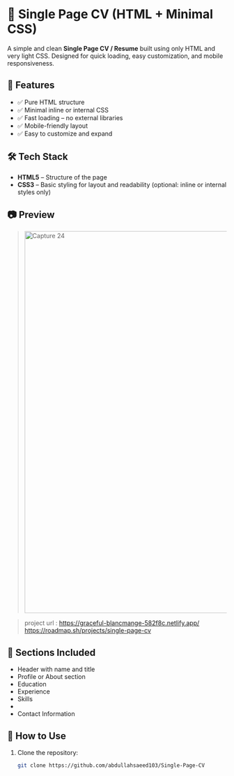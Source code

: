 
# 📄 Single Page CV (HTML + Minimal CSS)

A simple and clean **Single Page CV / Resume** built using only HTML and very light CSS. Designed for quick loading, easy customization, and mobile responsiveness.

## 🚀 Features

- ✅ Pure HTML structure
- ✅ Minimal inline or internal CSS
- ✅ Fast loading – no external libraries
- ✅ Mobile-friendly layout
- ✅ Easy to customize and expand

## 🛠️ Tech Stack

- **HTML5** – Structure of the page
- **CSS3** – Basic styling for layout and readability (optional: inline or internal styles only)

## 📷 Preview

> <img width="928" height="875" alt="Capture 24" src="https://github.com/user-attachments/assets/36bab8bd-9898-44b4-8d21-838597ef1d17" />

> project url : https://graceful-blancmange-582f8c.netlify.app/
> https://roadmap.sh/projects/single-page-cv

## 🧩 Sections Included

- Header with name and title
- Profile or About section
- Education
- Experience
- Skills
- 
- Contact Information

## 📝 How to Use

1. Clone the repository:
   ```bash
   git clone https://github.com/abdullahsaeed103/Single-Page-CV
   

